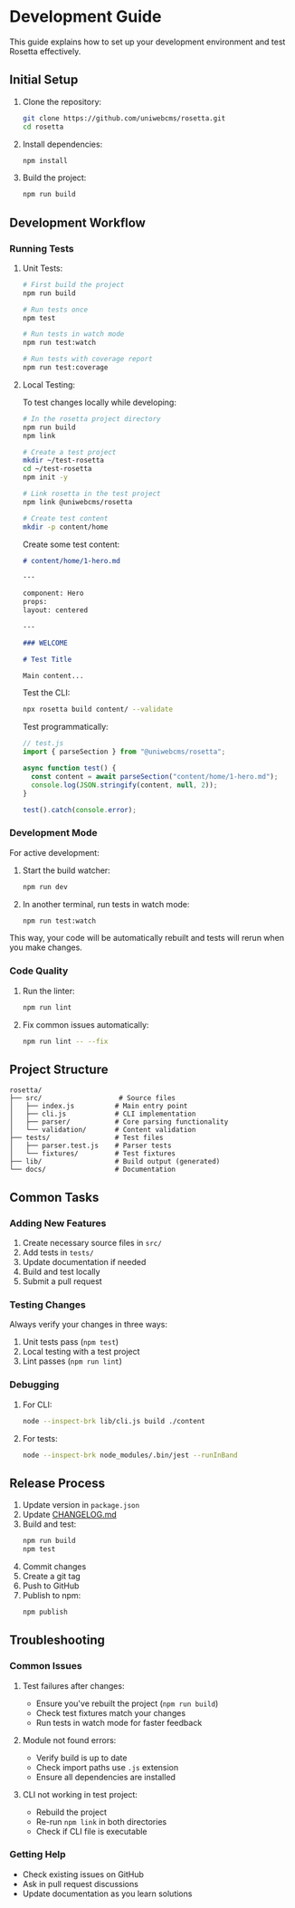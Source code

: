 # Development Guide

This guide explains how to set up your development environment and test Rosetta effectively.

## Initial Setup

1. Clone the repository:

   ```bash
   git clone https://github.com/uniwebcms/rosetta.git
   cd rosetta
   ```

2. Install dependencies:

   ```bash
   npm install
   ```

3. Build the project:
   ```bash
   npm run build
   ```

## Development Workflow

### Running Tests

1. Unit Tests:

   ```bash
   # First build the project
   npm run build

   # Run tests once
   npm test

   # Run tests in watch mode
   npm run test:watch

   # Run tests with coverage report
   npm run test:coverage
   ```

2. Local Testing:

   To test changes locally while developing:

   ```bash
   # In the rosetta project directory
   npm run build
   npm link

   # Create a test project
   mkdir ~/test-rosetta
   cd ~/test-rosetta
   npm init -y

   # Link rosetta in the test project
   npm link @uniwebcms/rosetta

   # Create test content
   mkdir -p content/home
   ```

   Create some test content:

   ```markdown
   # content/home/1-hero.md

   ---

   component: Hero
   props:
   layout: centered

   ---

   ### WELCOME

   # Test Title

   Main content...
   ```

   Test the CLI:

   ```bash
   npx rosetta build content/ --validate
   ```

   Test programmatically:

   ```javascript
   // test.js
   import { parseSection } from "@uniwebcms/rosetta";

   async function test() {
     const content = await parseSection("content/home/1-hero.md");
     console.log(JSON.stringify(content, null, 2));
   }

   test().catch(console.error);
   ```

### Development Mode

For active development:

1. Start the build watcher:

   ```bash
   npm run dev
   ```

2. In another terminal, run tests in watch mode:
   ```bash
   npm run test:watch
   ```

This way, your code will be automatically rebuilt and tests will rerun when you make changes.

### Code Quality

1. Run the linter:

   ```bash
   npm run lint
   ```

2. Fix common issues automatically:
   ```bash
   npm run lint -- --fix
   ```

## Project Structure

```
rosetta/
├── src/                   # Source files
│   ├── index.js          # Main entry point
│   ├── cli.js            # CLI implementation
│   ├── parser/           # Core parsing functionality
│   └── validation/       # Content validation
├── tests/                # Test files
│   ├── parser.test.js    # Parser tests
│   └── fixtures/         # Test fixtures
├── lib/                  # Build output (generated)
└── docs/                 # Documentation
```

## Common Tasks

### Adding New Features

1. Create necessary source files in `src/`
2. Add tests in `tests/`
3. Update documentation if needed
4. Build and test locally
5. Submit a pull request

### Testing Changes

Always verify your changes in three ways:

1. Unit tests pass (`npm test`)
2. Local testing with a test project
3. Lint passes (`npm run lint`)

### Debugging

1. For CLI:

   ```bash
   node --inspect-brk lib/cli.js build ./content
   ```

2. For tests:
   ```bash
   node --inspect-brk node_modules/.bin/jest --runInBand
   ```

## Release Process

1. Update version in `package.json`
2. Update [CHANGELOG.md](../CHANGELOG.md)
3. Build and test:
   ```bash
   npm run build
   npm test
   ```
4. Commit changes
5. Create a git tag
6. Push to GitHub
7. Publish to npm:
   ```bash
   npm publish
   ```

## Troubleshooting

### Common Issues

1. Test failures after changes:

   - Ensure you've rebuilt the project (`npm run build`)
   - Check test fixtures match your changes
   - Run tests in watch mode for faster feedback

2. Module not found errors:

   - Verify build is up to date
   - Check import paths use `.js` extension
   - Ensure all dependencies are installed

3. CLI not working in test project:
   - Rebuild the project
   - Re-run `npm link` in both directories
   - Check if CLI file is executable

### Getting Help

- Check existing issues on GitHub
- Ask in pull request discussions
- Update documentation as you learn solutions

